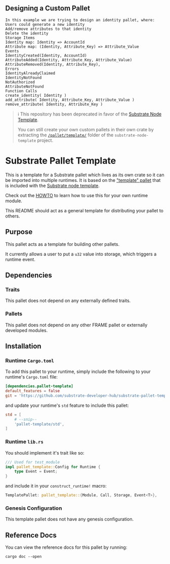## Designing a Custom Pallet
```
In this example we are trying to design an identity pallet, where:
Users could generate a new identity
Add/remove attributes to that identity
Delete the identity
Storage Items
Identity map: Identity => AccountId
Attribute map: (Identity, Attribute_Key) => Attribute_Value
Events
IdentityCreated(Identity, AccountId)
AttributeAdded(Identity, Attribute_Key, Attribute_Value)
AttributeRemoved(Identity, Attribute_Key),
Errors
IdentityAlreadyClaimed
IdentityNotFound
NotAuthorized
AttributeNotFound
Function Calls
create_identity( Identity )
add_attribute( Identity, Attribute_Key, Attribute_Value )
remove_attribute( Identity, Attribute_Key )
```


> :information_source: This repository has been deprecated in favor of the [Substrate Node Template](https://github.com/substrate-developer-hub/substrate-node-template).
> 
> You can still create your own custom pallets in their own crate by extracting the [`/pallet/template/`](https://github.com/substrate-developer-hub/substrate-node-template/tree/master/pallets/template) folder of the `substrate-node-template` project.


# Substrate Pallet Template

This is a template for a Substrate pallet which lives as its own crate so it can be imported into multiple runtimes. It is based on the ["template" pallet](https://github.com/paritytech/substrate/tree/master/bin/node-template/pallets/template) that is included with the [Substrate node template](https://github.com/paritytech/substrate/tree/master/bin/node-template).

Check out the [HOWTO](HOWTO.md) to learn how to use this for your own runtime module.

This README should act as a general template for distributing your pallet to others.

## Purpose

This pallet acts as a template for building other pallets.

It currently allows a user to put a `u32` value into storage, which triggers a runtime event.

## Dependencies

### Traits

This pallet does not depend on any externally defined traits.

### Pallets

This pallet does not depend on any other FRAME pallet or externally developed modules.

## Installation

### Runtime `Cargo.toml`

To add this pallet to your runtime, simply include the following to your runtime's `Cargo.toml` file:

```TOML
[dependencies.pallet-template]
default_features = false
git = 'https://github.com/substrate-developer-hub/substrate-pallet-template.git'
```

and update your runtime's `std` feature to include this pallet:

```TOML
std = [
    # --snip--
    'pallet-template/std',
]
```

### Runtime `lib.rs`

You should implement it's trait like so:

```rust
/// Used for test_module
impl pallet_template::Config for Runtime {
	type Event = Event;
}
```

and include it in your `construct_runtime!` macro:

```rust
TemplatePallet: pallet_template::{Module, Call, Storage, Event<T>},
```

### Genesis Configuration

This template pallet does not have any genesis configuration.

## Reference Docs

You can view the reference docs for this pallet by running:

```
cargo doc --open
```
